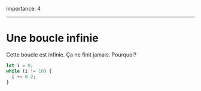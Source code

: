 importance: 4

---

# Une boucle infinie

Cette boucle est infinie. Ça ne finit jamais. Pourquoi?

```js
let i = 0;
while (i != 10) {
  i += 0.2;
}
```
